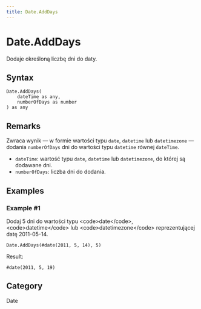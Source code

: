 ```yaml
---
title: Date.AddDays
---
```


# Date.AddDays


Dodaje określoną liczbę dni do daty.


## Syntax

```powerquery
Date.AddDays(
    dateTime as any,
    numberOfDays as number
) as any
```


## Remarks

Zwraca wynik — w formie wartości typu <code>date</code>, <code>datetime</code> lub <code>datetimezone</code> — dodania <code>numberOfDays</code> dni do wartości typu <code>datetime</code> równej <code>dateTime</code>.      <ul>      <li><code>dateTime</code>: wartość typu <code>date</code>, <code>datetime</code> lub <code>datetimezone</code>, do której są dodawane dni.</li>      <li><code>numberOfDays</code>: liczba dni do dodania.</li>      </ul>


## Examples

### Example #1 
Dodaj 5 dni do wartości typu &lt;code&gt;date&lt;/code&gt;, &lt;code&gt;datetime&lt;/code&gt; lub &lt;code&gt;datetimezone&lt;/code&gt; reprezentującej datę 2011-05-14.
```powerquery
Date.AddDays(#date(2011, 5, 14), 5)
```

Result: 
```powerquery
#date(2011, 5, 19)
```




## Category
Date
